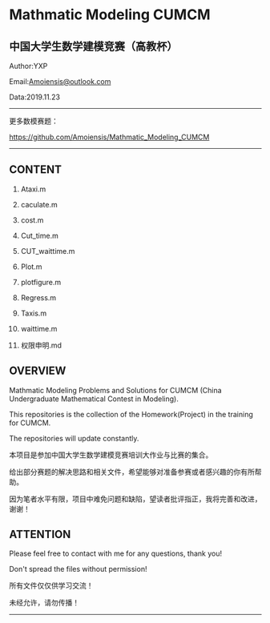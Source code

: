 Mathmatic Modeling CUMCM
=======================================
中国大学生数学建模竞赛（高教杯）
---------------------------------------
Author:YXP

Email:Amoiensis@outlook.com

Data:2019.11.23
***************************************************************
更多数模赛题：

https://github.com/Amoiensis/Mathmatic_Modeling_CUMCM
***************************************************************

CONTENT
---------------------------------------
1. Ataxi.m

2. caculate.m

3. cost.m

4. Cut_time.m

5. CUT_waittime.m

6. Plot.m

7. plotfigure.m

8. Regress.m

9. Taxis.m

10. waittime.m

11. 权限申明.md

OVERVIEW
---------------------------------------

Mathmatic Modeling Problems and Solutions for CUMCM (China Undergraduate Mathematical Contest in Modeling).

This repositories is the collection of the Homework(Project) in the training for CUMCM.

The repositories will update constantly.

本项目是参加中国大学生数学建模竞赛培训大作业与比赛的集合。

给出部分赛题的解决思路和相关文件，希望能够对准备参赛或者感兴趣的你有所帮助。

因为笔者水平有限，项目中难免问题和缺陷，望读者批评指正，我将完善和改进，谢谢！

ATTENTION
---------------------------------------
Please feel free to contact with me for any questions, thank you!

Don't spread the files without permission!

所有文件仅仅供学习交流！

未经允许，请勿传播！
***************************************
